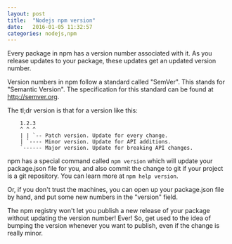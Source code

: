 ```yaml
---
layout: post
title:  "Nodejs npm version"
date:   2016-01-05 11:32:57
categories: nodejs,npm
---
```


Every package in npm has a version number associated with it.  As
you release updates to your package, these updates get an updated
version number.

Version numbers in npm follow a standard called "SemVer".  This stands
for "Semantic Version".  The specification for this standard can be
found at http://semver.org.

The tl;dr version is that for a version like this:

```
    1.2.3
    ^ ^ ^
    | | `-- Patch version. Update for every change.
    | `---- Minor version. Update for API additions.
    `------ Major version. Update for breaking API changes.
```

npm has a special command called `npm version` which will update your
package.json file for you, and also commit the change to git if your
project is a git repository.  You can learn more at `npm help version`.

Or, if you don't trust the machines, you can open up your package.json
file by hand, and put some new numbers in the "version" field.

The npm registry won't let you publish a new release of your package
without updating the version number!  Ever!  So, get used to the idea of
bumping the version whenever you want to publish, even if the change is
really minor.
